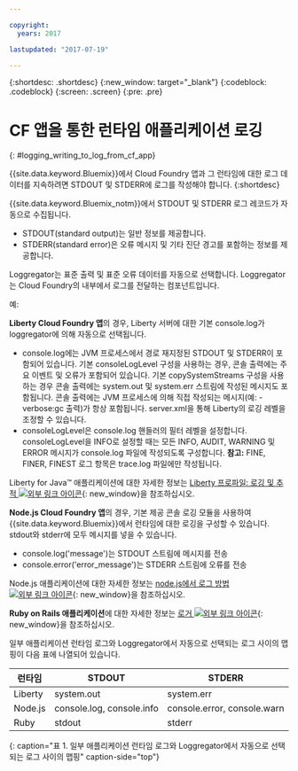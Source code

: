 ```yaml
---

copyright:
  years: 2017

lastupdated: "2017-07-19"

---
```



{:shortdesc: .shortdesc}
{:new_window: target="_blank"}
{:codeblock: .codeblock}
{:screen: .screen}
{:pre: .pre}

# CF 앱을 통한 런타임 애플리케이션 로깅
{: #logging_writing_to_log_from_cf_app}

{{site.data.keyword.Bluemix}}에서 Cloud Foundry 앱과 그 런타임에 대한 로그 데이터를 지속하려면 STDOUT 및 STDERR에 로그를 작성해야 합니다.
{:shortdesc}

{{site.data.keyword.Bluemix_notm}}에서 STDOUT 및 STDERR 로그 레코드가 자동으로 수집됩니다. 

* STDOUT(standard output)는 일반 정보를 제공합니다.  
* STDERR(standard error)은 오류 메시지 및 기타 진단 경고를 포함하는 정보를 제공합니다. 

Loggregator는 표준 출력 및 표준 오류 데이터를 자동으로 선택합니다. Loggregator는 Cloud Foundry의 내부에서 로그를 전달하는 컴포넌트입니다. 

예:  

**Liberty Cloud Foundry 앱**의 경우, Liberty 서버에 대한 기본 console.log가 loggregator에 의해 자동으로 선택됩니다. 

* console.log에는 JVM 프로세스에서 경로 재지정된 STDOUT 및 STDERR이 포함되어 있습니다. 기본 consoleLogLevel 구성을 사용하는 경우, 콘솔 출력에는 주요 이벤트 및 오류가 포함되어 있습니다. 기본 copySystemStreams 구성을 사용하는 경우 콘솔 출력에는 system.out 및 system.err 스트림에 작성된 메시지도 포함됩니다. 콘솔 출력에는 JVM 프로세스에 의해 직접 작성되는 메시지(예: -verbose:gc 출력)가 항상 포함됩니다. server.xml을 통해 Liberty의 로깅 레벨을 조정할 수 있습니다.
* consoleLogLevel은 console.log 핸들러의 필터 레벨을 설정합니다. consoleLogLevel을 INFO로 설정할 때는 모든 INFO, AUDIT, WARNING 및 ERROR 메시지가 console.log 파일에 작성되도록 구성합니다. **참고:** FINE, FINER, FINEST 로그 항목은 trace.log 파일에만 작성됩니다.

Liberty for Java™ 애플리케이션에 대한 자세한 정보는 [Liberty 프로파일: 로깅 및 추적 ![외부 링크 아이콘](../../../icons/launch-glyph.svg "외부 링크 아이콘")](http://www-01.ibm.com/support/knowledgecenter/was_beta_liberty/com.ibm.websphere.wlp.nd.multiplatform.doc/ae/rwlp_logging.html "외부 링크 아이콘"){: new_window}을 참조하십시오.

**Node.js Cloud Foundry 앱**의 경우, 기본 제공 콘솔 로깅 모듈을 사용하여 {{site.data.keyword.Bluemix}}에서 런타임에 대한 로깅을 구성할 수 있습니다. stdout와 stderr에 모두 메시지를 넣을 수 있습니다.

* console.log('message')는 STDOUT 스트림에 메시지를 전송
* console.error('error_message')는 STDERR 스트림에 오류를 전송

Node.js 애플리케이션에 대한 자세한 정보는 [node.js에서 로그 방법 ![외부 링크 아이콘](../../../icons/launch-glyph.svg "외부 링크 아이콘")](http://docs.nodejitsu.com/articles/intermediate/how-to-log "외부 링크 아이콘"){: new_window}을 참조하십시오.


**Ruby on Rails 애플리케이션**에 대한 자세한 정보는 [로거 ![외부 링크 아이콘](../../../icons/launch-glyph.svg "외부 링크 아이콘")](http://guides.rubyonrails.org/debugging_rails_applications.html#the-logger "외부 링크 아이콘"){: new_window}을 참조하십시오.

일부 애플리케이션 런타임 로그와 Loggregator에서 자동으로 선택되는 로그 사이의 맵핑이 다음 표에 나열되어 있습니다.

| **런타임** |    **STDOUT** | **STDERR** |
|-----------------|-------------------|-------------------|
| Liberty | system.out | system.err |
| Node.js | console.log, console.info | console.error, console.warn |
| Ruby | stdout| stderr |
{: caption="표 1. 일부 애플리케이션 런타임 로그와 Loggregator에서 자동으로 선택되는 로그 사이의 맵핑" caption-side="top"}

